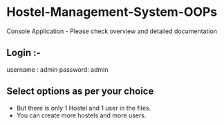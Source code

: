 # Hostel-Management-System-OOPs
Console Application - Please check overview and detailed documentation

## Login :- 
username : admin
password: admin
## Select options as per your choice
- But there is only 1 Hostel and 1 user in the files.
- You can create more hostels and more users.
